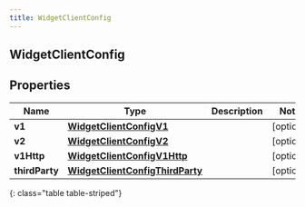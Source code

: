 ```yaml
---
title: WidgetClientConfig
---
```


## WidgetClientConfig

## Properties

| Name           | Type                                                                                     | Description | Notes      |
| -------------- | ---------------------------------------------------------------------------------------- | ----------- | ---------- |
| **v1**         | <!----><!---->[**WidgetClientConfigV1**](WidgetClientConfigV1.md)<!---->                 |             | [optional] |
| **v2**         | <!----><!---->[**WidgetClientConfigV2**](WidgetClientConfigV2.md)<!---->                 |             | [optional] |
| **v1Http**     | <!----><!---->[**WidgetClientConfigV1Http**](WidgetClientConfigV1Http.md)<!---->         |             | [optional] |
| **thirdParty** | <!----><!---->[**WidgetClientConfigThirdParty**](WidgetClientConfigThirdParty.md)<!----> |             | [optional] |

{: class="table table-striped"}
